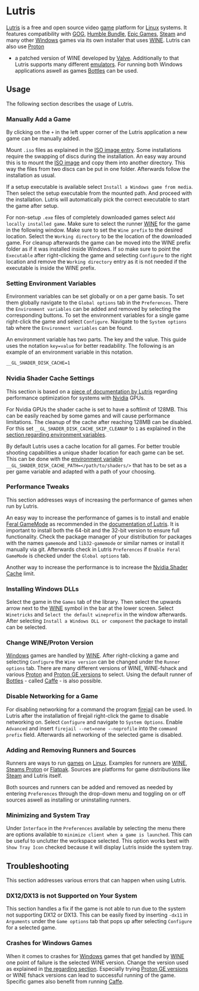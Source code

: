 # Lutris

[Lutris](https://lutris.net/) is a free and open source video [game](/wiki/game.md) platform for
[Linux](/wiki/linux.md) systems.
It features compatibility with [GOG](https://www.gog.com/),
[Humble Bundle](https://humblebundle.com/),
[Epic Games](https://www.epicgames.com/), [Steam](/wiki/game/steam.md) and many
other [Windows](/wiki/windows.md) games via its own installer that uses
[WINE](/wiki/linux/wine.md). Lutris can also use [Proton](/wiki/game/proton.md)
- a patched version of WINE developed by
[Valve](https://www.valvesoftware.com/).
Additionally to that Lutris supports many different
[emulators](/wiki/game/emulators.md).
For running both Windows applications aswell as games
[Bottles](/wiki/game/bottles.md) can be used.

## Usage

The following section describes the usage of Lutris.

### Manually Add a Game

By clicking on the `+` in the left upper corner of the Lutris application a new
game can be manually added.

Mount `.iso` files as explained in the [ISO image entry](/wiki/linux/iso_image.md#mounting).
Some installations require the swapping of discs during the installation.
An easy way around this is to mount the [ISO image](/wiki/linux/iso_image.md#mounting) and copy them
into another directory.
This way the files from two discs can be put in one folder.
Afterwards follow the installation as usual.

If a setup executable is available select `Install a Windows game from media`.
Then select the setup executable from the mounted path.
And proceed with the installation.
Lutris will automatically pick the correct executable to start the game after
setup.

For non-setup `.exe` files of completely downloaded games select
`Add locally installed game`.
Make sure to select the runner [WINE](/wiki/linux/wine.md) for the game in the
following window.
Make sure to set the `Wine prefix` to the desired location.
Select the `Working directory` to be the location of the downloaded game.
For cleanup afterwards the game can be moved into the WINE prefix folder as if
it was installed inside Windows.
If so make sure to point the `Executable` after right-clicking the game and
selecting `Configure` to the right location and remove the `Working directory`
entry as it is not needed if the executable is inside the WINE prefix.


### Setting Environment Variables

Environment variables can be set globally or on a per game basis.
To set them globally navigate to the `Global options` tab in the `Preferences`.
There the `Environment variables` can be added and removed by selecting the
corresponding buttons.
To set the environment variables for a single game right-click the game and
select `Configure`.
Navigate to the `System options` tab where the `Environment variables` can be
found.

An environment variable has two parts.
The key and the value.
This guide uses the notation `key=value` for better readability.
The following is an example of an environment variable in this notation.

```txt
__GL_SHADER_DISK_CACHE=1
```

### Nvidia Shader Cache Settings

This section is based on a
[piece of documentation by Lutris](https://github.com/lutris/docs/blob/master/Performance-Tweaks.md#nvidia-gpu-only-optimization)
regarding performance optimization for systems with [Nvidia](/wiki/nvidia.md)
GPUs.

For Nvidia GPUs the shader cache is set to have a softlimit of 128MB.
This can be easily reached by some games and will cause performance limitations.
The cleanup of the cache after reaching 128MB can be disabled.
For this set `__GL_SHADER_DISK_CACHE_SKIP_CLEANUP` to `1` as explained in the
[section regarding environment variables](#setting-environment-variables).

By default Lutris uses a cache location for all games.
For better trouble shooting capabilities a unique shader location for each game
can be set.
This can be done with the [environment variable](#setting-environment-variables)
`__GL_SHADER_DISK_CACHE_PATH=</path/to/shaders/>` that has to be set as a per
game variable and adapted with a path of your choosing.

### Performance Tweaks

This section addresses ways of increasing the performance of games when run by
Lutris.

An easy way to increase the performance of games is to install and enable
[Feral GameMode](https://github.com/FeralInteractive/gamemode) as recommended in
the [documentation of Lutris](https://github.com/lutris/docs/blob/master/Performance-Tweaks.md#enable-game-mode).
It is important to install both the 64-bit and the 32-bit version to ensure full
functionality.
Check the package manager of your distribution for packages with the names
`gamemode` and `lib32-gamemode` or similar names or install it manually via git.
Afterwards check in Lutris `Preferences` if `Enable Feral GameMode` is checked
under the `Global options` tab.

Another way to increase the performance is to increase the
[Nvidia Shader Cache](#nvidia-shader-cache-settings) limit.

### Installing Windows DLLs

Select the game in the `Games` tab of the library.
Then select the upwards arrow next to the [WINE](/wiki/linux/wine.md) symbol in
the bar at the lower screen.
Select `Winetricks` and `Select the default wineprefix` in the window
afterwards.
After selecting `Install a Windows DLL or component` the package to install can
be selected.

### Change WINE/Proton Version

[Windows](/wiki/windows.md) games are handled by
[WINE](/wiki/linux/wine.md).
After right-clicking a game and selecting `Configure` the `Wine version` can be
changed under the `Runner options` tab.
There are many different versions of WINE, WINE-fshack and various
[Proton](/wiki/game/proton.md) and
[Proton GE versions](/wiki/game/proton.md#ge-version) to select.
Using the default runner of [Bottles](/wiki/game/bottles.md) - called
[Caffe](/wiki/game/bottles.md#caffe) - is also possible.

### Disable Networking for a Game

For disabling networking for a command the program
[firejail](https://github.com/netblue30/firejail) can be used.
In Lutris after the installation of firejail right-click the game to disable networking on.
Select `Configure` and navigate to `System Options`.
Enable `Advanced` and insert `firejail --net=none --noprofile` into the `command prefix` field.
Afterwards all networking of the selected game is disabled.

### Adding and Removing Runners and Sources

Runners are ways to run [games](/wiki/game.md) on [Linux](/wiki/linux.md).
Examples for runners are [WINE](/wiki/linux/wine.md), [Steams Proton](/wiki/game/proton.md) or
[Flatpak](/wiki/linux/flatpak.md).
Sources are platforms for game distributions like [Steam](/wiki/game/steam.md) and Lutris itself.

Both sources and runners can be added and removed as needed by entering `Preferences` through the
drop-down menu and toggling on or off sources aswell as installing or uninstalling runners.

### Minimizing and System Tray

Under `Interface` in the `Preferences` available by selecting the menu there are options available
to `minimize client when a game is launched`.
This can be useful to unclutter the workspace selected.
This option works best with `Show Tray Icon` checked because it will display Lutris inside the
system tray.

## Troubleshooting

This section addresses various errors that can happen when using Lutris.

### DX12/DX13 is not Supported on Your System

This section handles a fix if the game is not able to run due to the system not
supporting DX12 or DX13.
This can be easily fixed by inserting `-dx11` in `Arguments` under the
`Game options` tab that pops up after selecting `Configure` for a selected game.

### Crashes for Windows Games

When it comes to crashes for [Windows](/wiki/windows.md) games that get
handled by [WINE](/wiki/linux/wine.md) one point of failure is the selected
WINE version.
Change the version used as explained in
[the regarding section](#change-wineproton-version).
Especially trying [Proton GE versions](/wiki/game/proton.md#ge-version) or
WINE fshack versions can lead to successful running of the game.
Specific games also benefit from running [Caffe](/wiki/game/bottles.md#caffe).
